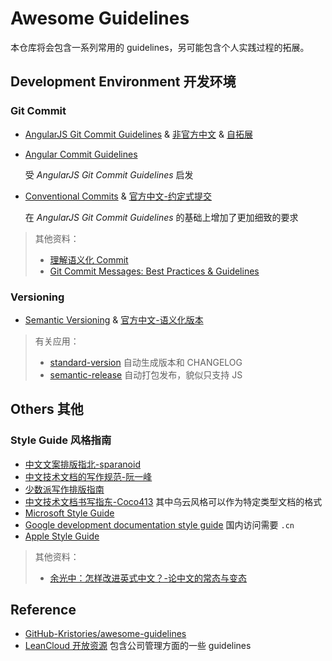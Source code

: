 # Awesome Guidelines 
本仓库将会包含一系列常用的 guidelines，另可能包含个人实践过程的拓展。

## Development Environment 开发环境
### Git Commit
- [AngularJS Git Commit Guidelines](https://github.com/angular/angular.js/blob/master/DEVELOPERS.md#commits) & [非官方中文](https://zhuanlan.zhihu.com/p/86535275) & [自拓展](./extension/git-commit.md)
- [Angular Commit Guidelines](https://github.com/angular/angular/blob/main/CONTRIBUTING.md#-commit-message-format)
    
    受 *AngularJS Git Commit Guidelines* 启发
- [Conventional Commits](https://www.conventionalcommits.org) & [官方中文-约定式提交](https://www.conventionalcommits.org/zh-hans/)

    在 *AngularJS Git Commit Guidelines* 的基础上增加了更加细致的要求

> 其他资料：
> - [理解语义化 Commit](https://ssshooter.com/2020-09-30-commit-message/)
> - [Git Commit Messages: Best Practices & Guidelines](https://initialcommit.com/blog/git-commit-messages-best-practices)
### Versioning
- [Semantic Versioning](https://semver.org/) & [官方中文-语义化版本](https://semver.org/lang/zh-CN/)
    
> 有关应用：
> - [standard-version](https://github.com/conventional-changelog/standard-version) 自动生成版本和 CHANGELOG
> - [semantic-release](https://github.com/semantic-release/semantic-release) 自动打包发布，貌似只支持 JS

## Others 其他
### Style Guide 风格指南
- [中文文案排版指北-sparanoid](https://github.com/sparanoid/chinese-copywriting-guidelines)
- [中文技术文档的写作规范-阮一峰](https://github.com/ruanyf/document-style-guide)
- [少数派写作排版指南](https://sspai.com/post/37815)
- [中文技术文档书写指东-Coco413](https://sspai.com/post/68349) 其中乌云风格可以作为特定类型文档的格式
- [Microsoft Style Guide](https://docs.microsoft.com/style-guide/welcome/)
- [Google development documentation style guide](https://developers.google.cn/style) 国内访问需要 `.cn`
- [Apple Style Guide](https://support.apple.com/guide/applestyleguide)

> 其他资料：
> - [余光中：怎样改进英式中文？-论中文的常态与变态](https://open.leancloud.cn/improve-chinese/)

## Reference
- [GitHub-Kristories/awesome-guidelines](https://github.com/Kristories/awesome-guidelines)
- [LeanCloud 开放资源](https://open.leancloud.cn/) 包含公司管理方面的一些 guidelines
